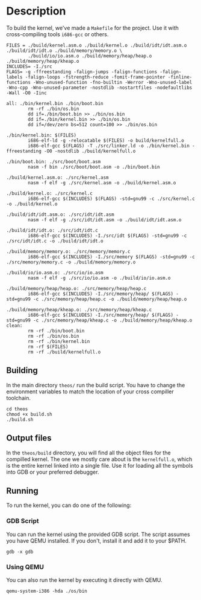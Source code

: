 # Description
To build the kernel, we've made a `Makefile` for the project. Use it with cross-compiling tools `i686-gcc` or others.
```
FILES = ./build/kernel.asm.o ./build/kernel.o ./build/idt/idt.asm.o ./build/idt/idt.o ./build/memory/memory.o \
        ./build/io/io.asm.o ./build/memory/heap/heap.o ./build/memory/heap/kheap.o
INCLUDES= -I./src
FLAGS= -g -ffreestanding -falign-jumps -falign-functions -falign-labels -falign-loops -fstrength-reduce -fomit-frame-pointer -finline-functions -Wno-unused-function -fno-builtin -Werror -Wno-unused-label -Wno-cpp -Wno-unused-parameter -nostdlib -nostartfiles -nodefaultlibs -Wall -O0 -Iinc

all: ./bin/kernel.bin ./bin/boot.bin
        rm -rf ./bin/os.bin
        dd if=./bin/boot.bin >> ./bin/os.bin
        dd if=./bin/kernel.bin >> ./bin/os.bin
        dd if=/dev/zero bs=512 count=100 >> ./bin/os.bin

./bin/kernel.bin: $(FILES)
        i686-elf-ld -g -relocatable $(FILES) -o build/kernelfull.o
        i686-elf-gcc $(FLAGS) -T ./src/linker.ld -o ./bin/kernel.bin -ffreestanding -O0 -nostdlib ./build/kernelfull.o

./bin/boot.bin: ./src/boot/boot.asm
        nasm -f bin ./src/boot/boot.asm -o ./bin/boot.bin

./build/kernel.asm.o: ./src/kernel.asm
        nasm -f elf -g ./src/kernel.asm -o ./build/kernel.asm.o

./build/kernel.o: ./src/kernel.c
        i686-elf-gcc $(INCLUDES) $(FLAGS) -std=gnu99 -c ./src/kernel.c -o ./build/kernel.o

./build/idt/idt.asm.o: ./src/idt/idt.asm
        nasm -f elf -g ./src/idt/idt.asm -o ./build/idt/idt.asm.o

./build/idt/idt.o: ./src/idt/idt.c
        i686-elf-gcc $(INCLUDES) -I./src/idt $(FLAGS) -std=gnu99 -c ./src/idt/idt.c -o ./build/idt/idt.o

./build/memory/memory.o: ./src/memory/memory.c
        i686-elf-gcc $(INCLUDES) -I./src/memory $(FLAGS) -std=gnu99 -c ./src/memory/memory.c -o ./build/memory/memory.o

./build/io/io.asm.o: ./src/io/io.asm
        nasm -f elf -g ./src/io/io.asm -o ./build/io/io.asm.o

./build/memory/heap/heap.o: ./src/memory/heap/heap.c
        i686-elf-gcc $(INCLUDES) -I./src/memory/heap/ $(FLAGS) -std=gnu99 -c ./src/memory/heap/heap.c -o ./build/memory/heap/heap.o

./build/memory/heap/kheap.o: ./src/memory/heap/kheap.c
        i686-elf-gcc $(INCLUDES) -I./src/memory/heap/ $(FLAGS) -std=gnu99 -c ./src/memory/heap/kheap.c -o ./build/memory/heap/kheap.o
clean:
        rm -rf ./bin/boot.bin
        rm -rf ./bin/os.bin
        rm -rf ./bin/kernel.bin
        rm -rf $(FILES)
        rm -rf ./build/kernelfull.o
```
## Building
In the main directory `theos/` run the build script. You have to change the environment variables to match the location of your cross compiller toolchain.
```
cd theos
chmod +x build.sh
./build.sh
```
## Output files
In the `theos/build` directory, you will find all the object files for the compilled kernel. The one we mostly care about is the `kernelfull.o`, which is the entire kernel linked into a single file. Use it for loading all the symbols into GDB or your preferred debugger.
## Running
To run the kernel, you can do one of the following:
### GDB Script
You can run the kernel using the provided GDB script. The script assumes you have QEMU installed. If you don't, install it and add it to your $PATH.
```
gdb -x gdb
```
### Using QEMU
You can also run the kernel by executing it directly with QEMU.
```
qemu-system-i386 -hda ./os/bin
```

